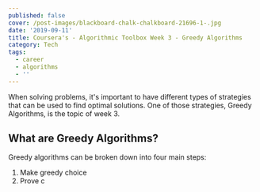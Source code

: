 ```yaml
---
published: false
cover: /post-images/blackboard-chalk-chalkboard-21696-1-.jpg
date: '2019-09-11'
title: Coursera's - Algorithmic Toolbox Week 3 - Greedy Algorithms
category: Tech
tags:
  - career
  - algorithms
  - ''
---
```

When solving problems, it's important to have different types of strategies that can be used to find optimal solutions. One of those strategies, Greedy Algorithms, is the topic of week 3. 

## What are Greedy Algorithms?

Greedy algorithms can be broken down into four main steps:

1. Make greedy choice
1. Prove c
